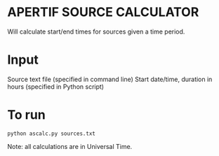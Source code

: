 # APERTIF SOURCE CALCULATOR
Will calculate start/end times for sources given a time period. 

# Input
Source text file (specified in command line)
Start date/time, duration in hours (specified in Python script)

# To run
```
python ascalc.py sources.txt
```

Note: all calculations are in Universal Time.

